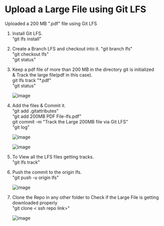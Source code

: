 # Upload a Large File using Git LFS 
Uploaded a 200 MB ".pdf" file using Git LFS
1. Install Git LFS.<br>
   “git lfs install”<br>
   
2. Create a Branch LFS and checkout into it.
   "git branch lfs"<br>
   "git checkout lfs"<br>
   "git status"<br>
   
3. Keep a pdf file of more than 200 MB in the directory git is initialized<br> & Track the large file(pdf in this case).<br>
    git lfs track "*.pdf"<br>
   "git status"<br>
   
   ![image](https://github.com/SwapnashreeTripathy/git_assignment_HeroVired/assets/139486876/e977ea87-0bc9-4f83-8247-190baa3fa5ea)
   
5. Add the files & Commit it.<br>
   “git add .gitattributes”<br>
   “git add 200MB PDF File-lfs.pdf”<br>
    git commit -m "Track the Large 200MB file via Git LFS"<br>
    "git log"<br>
   
   ![image](https://github.com/SwapnashreeTripathy/git_assignment_HeroVired/assets/139486876/57b3fa0f-5cd8-42d1-8bb1-4d8cf56e3b55)
   
   ![image](https://github.com/SwapnashreeTripathy/git_assignment_HeroVired/assets/139486876/65e7e864-b7eb-415e-ad1f-aac26c70617b)
   
7. To View all the LFS files getting tracks.<br>
   "git lfs track"<br>
   
8.  Push the commit to the origin lfs.<br>
   "git push -u origin lfs"<br>
   
    ![image](https://github.com/SwapnashreeTripathy/git_assignment_HeroVired/assets/139486876/0e8650d0-e250-4bc9-a32e-9a400556d867)

   
10. Clone the Repo in any other folder to Check if the Large File is getting downloaded properly<br>
   "git clone < ssh repo link>"<br>
   
    ![image](https://github.com/SwapnashreeTripathy/git_assignment_HeroVired/assets/139486876/81e18baf-e446-48eb-a531-8b0e72453ba6)

   


